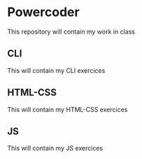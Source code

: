 # Powercoder

This repository will contain my work in class

## CLI
This will contain my CLI exercices

## HTML-CSS
This will contain my HTML-CSS exercices

## JS
This will contain my JS exercices